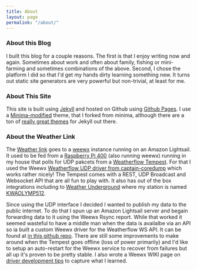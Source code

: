 ```yaml
---
title: About
layout: page
permalink: "/about/"
---
```

### About this Blog
I built this blog for a couple reasons.  The first is that I enjoy writing now and again.  Sometimes about work and often about family, fishing or mini-farming and sometimes combinations of the above.  Second, I chose the platform I did so that I'd get my hands dirty learning something new.  It turns out static site generators are very powerful but non-trivial, at least for me.  
### About This Site
This site is built using [Jekyll](https://jekyllrb.com) and hosted on Github using [Github Pages](https://pages.github.com).  I use a [Minima-modified](https://github.com/livysdad27/minima-modified) theme, that I forked from minima, although there are a ton of [really great themes](http://jekyllthemes.org) for Jekyll out there.
### About the Weather Link
The [Weather link](https://weather.boggyhollowfarm.com/) goes to a [weewx](https://weewx.com/) instance running on an Amazon Lightsail.  It used to be fed from a [Raspberry Pi 400](https://www.raspberrypi.com/products/raspberry-pi-400/) (also running weewx) running in my house that polls for UDP pakcets from a  [Weatherflow Tempest](https://weatherflow.com/tempest-weather-system/).  For that I used the Weewx [Weatherflow UDP driver from captain-coredump](https://github.com/captain-coredump/weatherflow-udp) which works rather nicely!  The Tempest comes with a REST, UDP Broadcast and Websocket API that are all fun to play with.  It also has out of the box integrations including to [Weather Underground](https://www.wunderground.com/dashboard/pws/KWAOLYMP512) where my station is named [KWAOLYMP512](https://www.wunderground.com/weather/us/wa/olympia/KWAOLYMP512).  

Since using the UDP interface I decided I wanted to publish my data to the public internet.  To do that I spun up an Amazon Lightsail server and begain forwarding data to it using the Weewx Rsync report.  While that worked it seemed wasteful to have a middle man when the data is availalbe via an API so ia built a custom Weewx driver for the Weatherflow WS API.  It can be found at [in this github repo](https://github.com/captain-coredump/weatherflow-udp).  There are still some improvements to make around when the Tempest goes offline (loss of power primarily) and I'd like to setup an auto-restart for the Weewx service to recover from failures but all up it's proven to be pretty stable.  I also wrote a Weewx WIKI page on [driver development tips](https://github.com/weewx/weewx/wiki/Weewx-Driver-Development-Tips) to capture what I learned.  